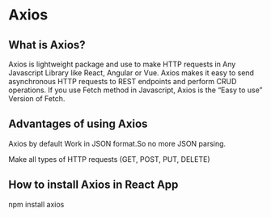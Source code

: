 # Axios

## What is Axios?
Axios is lightweight package and use to make HTTP requests in Any Javascript Library like React, Angular or Vue. Axios makes it easy to send asynchronous HTTP requests to REST endpoints and perform CRUD operations. If you use Fetch method in Javascript, Axios is the “Easy to use” Version of Fetch.


## Advantages of using Axios
Axios by default Work in JSON format.So no more JSON parsing.

Make all types of HTTP requests (GET, POST, PUT, DELETE)

## How to install Axios in React App
npm install axios
